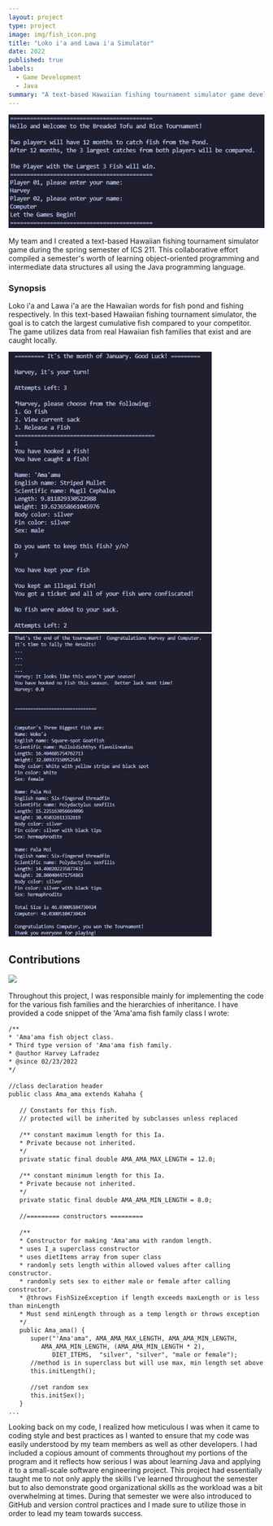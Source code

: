 ```yaml
---
layout: project
type: project
image: img/fish_icon.png
title: "Loko i'a and Lawa i'a Simulator"
date: 2022
published: true
labels:
  - Game Development
  - Java
summary: "A text-based Hawaiian fishing tournament simulator game developed by my team and I in ICS 211 utilizing the Java programming language and object-oriented paradigm."
---
```


<img class="img-fluid" src="../img/main.png">

My team and I created a text-based Hawaiian fishing tournament simulator game during the spring semester of ICS 211. This collaborative effort compiled a semester's worth of learning object-oriented programming and intermediate data structures all using the Java programming language.

### Synopsis

Loko i'a and Lawa i'a are the Hawaiian words for fish pond and fishing respectively. In this text-based Hawaiian fishing tournament simulator, the goal is to catch the largest cumulative fish compared to your competitor. The game utilizes data from real Hawaiian fish families that exist and are caught locally.

<img width="400px" src="../img/gameplay.png">
<img width="400px" src="../img/gameplay2.png">

## Contributions

<img height="200px" src="https://user-images.githubusercontent.com/279775/165010522-62a8f40d-7a9e-4496-9bb8-0686a603844a.png">

Throughout this project, I was responsible mainly for implementing the code for the various fish families and the hierarchies of inheritance. I have provided a code snippet of the 'Ama'ama fish family class I wrote:

```
/**
* 'Ama'ama fish object class.
* Third type version of 'Ama'ama fish family.
* @author Harvey Lafradez
* @since 02/23/2022
*/

//class declaration header
public class Ama_ama extends Kahaha {
   
   // Constants for this fish.
   // protected will be inherited by subclasses unless replaced

   /** constant maximum length for this Ia. 
   * Private because not inherited.
   */
   private static final double AMA_AMA_MAX_LENGTH = 12.0;
   
   /** constant minimum length for this Ia. 
   * Private because not inherited.
   */
   private static final double AMA_AMA_MIN_LENGTH = 8.0;
   
   //========= constructors =========
   
   /**
   * Constructor for making 'Ama'ama with random length. 
   * uses I_a superclass constructor
   * uses dietItems array from super class
   * randomly sets length within allowed values after calling constructor.
   * randomly sets sex to either male or female after calling constructor.
   * @throws FishSizeException if length exceeds maxLength or is less than minLength
   * Must send minLength through as a temp length or throws exception
   */
   public Ama_ama() {
      super("'Ama'ama", AMA_AMA_MAX_LENGTH, AMA_AMA_MIN_LENGTH, 
         AMA_AMA_MIN_LENGTH, (AMA_AMA_MIN_LENGTH * 2), 
            DIET_ITEMS,  "silver", "silver", "male or female"); 
      //method is in superclass but will use max, min length set above
      this.initLength();
      
      //set random sex
      this.initSex();
   }
...
```

Looking back on my code, I realized how meticulous I was when it came to coding style and best practices as I wanted to ensure that my code was easily understood by my team members as well as other developers. I had included a copious amount of comments throughout my portions of the program and it reflects how serious I was about learning Java and applying it to a small-scale software engineering project. This project had essentially taught me to not only apply the skills I've learned throughout the semester but to also demonstrate good organizational skills as the workload was a bit overwhelming at times. During that semester we were also introduced to GitHub and version control practices and I made sure to utilize those in order to lead my team towards success.
